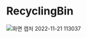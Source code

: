 # RecyclingBin
![화면 캡처 2022-11-21 113037](https://user-images.githubusercontent.com/101386134/203020072-66eb18ae-0555-48b7-9083-fec88cff4536.png)
